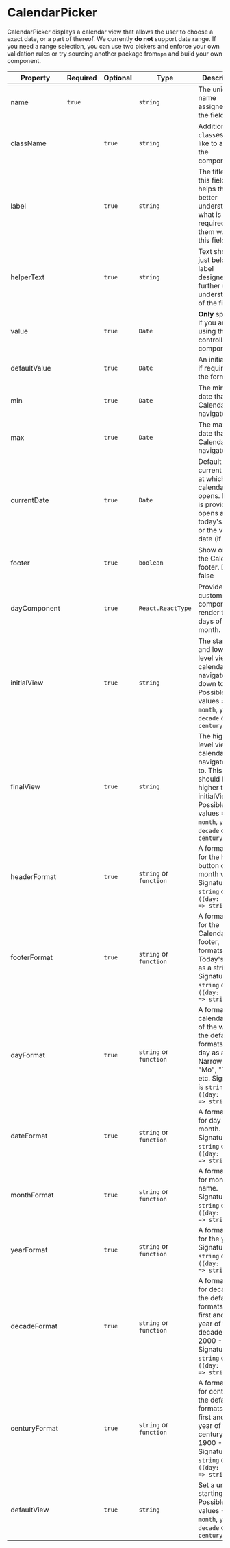 # CalendarPicker

CalendarPicker displays a calendar view that allows the user to choose a exact date, or a part of thereof. We currently **do not** support date range. If you need a range selection, you can use two pickers and enforce your own validation rules or try sourcing another package from`npm` and build your own component.

| Property      | Required | Optional | Type                   | Description                                                                                                                                                    |
| ------------- | -------- | -------- | ---------------------- | -------------------------------------------------------------------------------------------------------------------------------------------------------------- |
| name          | `true`   |          | `string`               | The unique name assigned to the field                                                                                                                          |
| className     |          | `true`   | `string`               | Additional `class`es you'd like to add to the component                                                                                                        |
| label         |          | `true`   | `string`               | The title for this field. It helps the user better understand what is required from them w.r.t. this field                                                     |
| helperText    |          | `true`   | `string`               | Text shown just below the label designed to further user understanding of the field                                                                            |
| value         |          | `true`   | `Date`                 | **Only** specify if you are using this as a controlled component.                                                                                              |
| defaultValue  |          | `true`   | `Date`                 | An initial value if required by the form                                                                                                                       |
| min           |          | `true`   | `Date`                 | The minimum date that the Calendar can navigate from.                                                                                                          |
| max           |          | `true`   | `Date`                 | The maximum date that the Calendar can navigate to.                                                                                                            |
| currentDate   |          | `true`   | `Date`                 | Default current date at which the calendar opens. If none is provided, opens at today's date or the value date (if any).                                       |
| footer        |          | `true`   | `boolean`              | Show or hide the Calendar footer. Default false                                                                                                                |
| dayComponent  |          | `true`   | `React.ReactType`      | Provide a custom component to render the days of the month.                                                                                                    |
| initialView   |          | `true`   | `string`               | The starting and lowest level view the calendar can navigate down to. Possible values = `month`, `year`, `decade` or `century`                                 |
| finalView     |          | `true`   | `string`               | The highest level view the calendar can navigate up to. This value should be higher than initialView. Possible values = `month`, `year`, `decade` or `century` |
| headerFormat  |          | `true`   | `string` or `function` | A formatter for the header button of the month view. Signature is `string` or `((day: Date) => string)`                                                        |
| footerFormat  |          | `true`   | `string` or `function` | A formatter for the Calendar footer, formats Today's Date as a string. Signature is `string` or `((day: Date) => string)`                                      |
| dayFormat     |          | `true`   | `string` or `function` | A formatter calendar days of the week, the default formats each day as a Narrow name: "Mo", "Tu", etc. Signature is `string` or `((day: Date) => string)`      |
| dateFormat    |          | `true`   | `string` or `function` | A formatter for day of the month. Signature is `string` or `((day: Date) => string)`                                                                           |
| monthFormat   |          | `true`   | `string` or `function` | A formatter for month name. Signature is `string` or `((day: Date) => string)`                                                                                 |
| yearFormat    |          | `true`   | `string` or `function` | A formatter for the year. Signature is `string` or `((day: Date) => string)`                                                                                   |
| decadeFormat  |          | `true`   | `string` or `function` | A formatter for decade, the default formats the first and last year of the decade like: 2000 - 2009. Signature is `string` or `((day: Date) => string)`        |
| centuryFormat |          | `true`   | `string` or `function` | A formatter for century, the default formats the first and last year of the century like: 1900 - 1999. Signature is `string` or `((day: Date) => string)`      |
| defaultView   |          | `true`   | `string`               | Set a unique starting view. Possible values = `month`, `year`, `decade` or `century`                                                                           |
